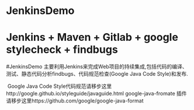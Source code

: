 # JenkinsDemo
# Jenkins + Maven + Gitlab + google stylecheck + findbugs 
#JenkinsDemo 主要利用Jenkins来完成Web项目的持续集成,包括代码的编译、测试、静态代码分析findbugs、代码规范检查(Google Java Code Style)和发布.


  Google Java Code Style代码规范请移步这里http://google.github.io/styleguide/javaguide.html
  google-java-fromate 插件请移步这里https://github.com/google/google-java-format
